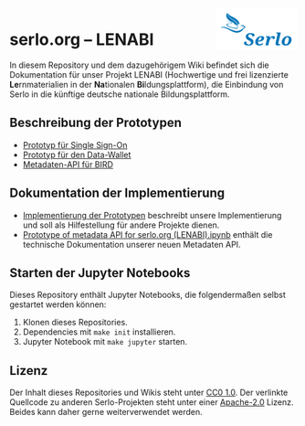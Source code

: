 <img src="https://raw.githubusercontent.com/serlo/frontend/staging/public/_assets/img/serlo-logo-gh.svg" alt="Serlo Logo" title="Serlo" align="right" height="75" />

# serlo.org – LENABI

In diesem Repository und dem dazugehörigem Wiki befindet sich die Dokumentation für unser Projekt LENABI (Hochwertige und frei lizenzierte **Le**rnmaterialien in der **Na**tionalen **Bi**ldungsplattform), die Einbindung von Serlo in die künftige deutsche nationale Bildungsplattform.

## Beschreibung der Prototypen

- [Prototyp für Single Sign-On](https://github.com/serlo/lenabi/wiki/SSO)
- [Prototyp für den Data-Wallet](https://github.com/serlo/lenabi/wiki/Data-Wallet)
- [Metadaten-API für BIRD](https://nbviewer.org/github/serlo/lenabi/blob/main/src/Metadaten-API%20f%C3%BCr%20BIRD.ipynb)

## Dokumentation der Implementierung

- [Implementierung der Prototypen](https://github.com/serlo/lenabi/wiki/Implementierung-der-Prototypen) beschreibt unsere Implementierung und soll als Hilfestellung für andere Projekte dienen.
- [Prototype of metadata API for serlo.org (LENABI).ipynb](https://lenabi.serlo.org/metadata-api) enthält die technische Dokumentation unserer neuen Metadaten API.

## Starten der Jupyter Notebooks

Dieses Repository enthält Jupyter Notebooks, die folgendermaßen selbst gestartet werden können:

1. Klonen dieses Repositories.
2. Dependencies mit `make init` installieren.
3. Jupyter Notebook mit `make jupyter` starten.

## Lizenz

Der Inhalt dieses Repositories und Wikis steht unter [CC0 1.0](https://creativecommons.org/publicdomain/zero/1.0/deed.en). Der verlinkte Quellcode zu anderen Serlo-Projekten steht unter einer [Apache-2.0](https://www.apache.org/licenses/LICENSE-2.0.html) Lizenz. Beides kann daher gerne weiterverwendet werden.
